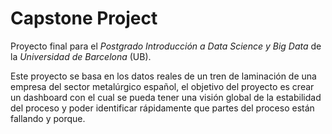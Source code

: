 # Capstone Project

Proyecto final para el *Postgrado Introducción a Data Science y Big Data* de la *Universidad de Barcelona* (UB).

Este proyecto se basa en los datos reales de un tren de laminación de una empresa del sector metalúrgico español, el objetivo del proyecto es crear un dashboard con el cual se pueda tener una visión global de la estabilidad del proceso y poder identificar rápidamente que partes del proceso están fallando y porque. 
